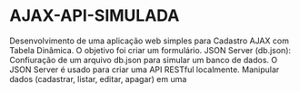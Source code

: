 # AJAX-API-SIMULADA
Desenvolvimento de uma aplicação web simples para Cadastro AJAX com Tabela Dinâmica. O objetivo foi criar um formulário. JSON Server (db.json): Confiuração de um arquivo db.json para simular um banco de dados. O JSON Server é usado para criar uma API RESTful localmente. Manipular dados (cadastrar, listar, editar, apagar) em uma 
